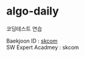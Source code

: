 # algo-daily
코딩테스트 연습

Baekjoon ID : [skcom](https://www.acmicpc.net/user/skcom)  
SW Expert Acadmey : skcom
